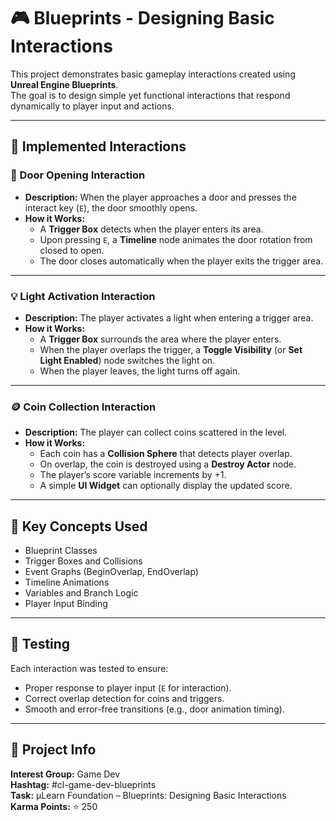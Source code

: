 # 🎮 Blueprints - Designing Basic Interactions

This project demonstrates basic gameplay interactions created using **Unreal Engine Blueprints**.  
The goal is to design simple yet functional interactions that respond dynamically to player input and actions.

---

## 🧩 Implemented Interactions

### 🚪 Door Opening Interaction
- **Description:** When the player approaches a door and presses the interact key (`E`), the door smoothly opens.
- **How it Works:**
  - A **Trigger Box** detects when the player enters its area.
  - Upon pressing `E`, a **Timeline** node animates the door rotation from closed to open.
  - The door closes automatically when the player exits the trigger area.

---

### 💡 Light Activation Interaction
- **Description:** The player activates a light when entering a trigger area.
- **How it Works:**
  - A **Trigger Box** surrounds the area where the player enters.
  - When the player overlaps the trigger, a **Toggle Visibility** (or **Set Light Enabled**) node switches the light on.
  - When the player leaves, the light turns off again.

---

### 🪙 Coin Collection Interaction
- **Description:** The player can collect coins scattered in the level.
- **How it Works:**
  - Each coin has a **Collision Sphere** that detects player overlap.
  - On overlap, the coin is destroyed using a **Destroy Actor** node.
  - The player’s score variable increments by +1.
  - A simple **UI Widget** can optionally display the updated score.

---

## 🧠 Key Concepts Used
- Blueprint Classes  
- Trigger Boxes and Collisions  
- Event Graphs (BeginOverlap, EndOverlap)  
- Timeline Animations  
- Variables and Branch Logic  
- Player Input Binding  

---

## 🧪 Testing
Each interaction was tested to ensure:
- Proper response to player input (`E` for interaction).  
- Correct overlap detection for coins and triggers.  
- Smooth and error-free transitions (e.g., door animation timing).

---

## 📂 Project Info
**Interest Group:** Game Dev  
**Hashtag:** #cl-game-dev-blueprints  
**Task:** µLearn Foundation – Blueprints: Designing Basic Interactions  
**Karma Points:** ⭐ 250
